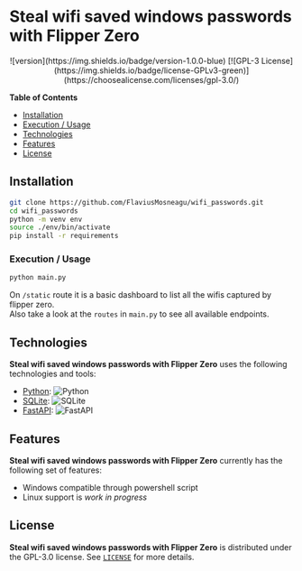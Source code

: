 # Steal wifi saved windows passwords with Flipper Zero

<p align="center">
    ![version](https://img.shields.io/badge/version-1.0.0-blue)
    [![GPL-3 License](https://img.shields.io/badge/license-GPLv3-green)](https://choosealicense.com/licenses/gpl-3.0/)
</p>

**Table of Contents**

- [Installation](#installation)
- [Execution / Usage](#execution--usage)
- [Technologies](#technologies)
- [Features](#features)
- [License](#license)

## Installation

```bash
git clone https://github.com/FlaviusMosneagu/wifi_passwords.git
cd wifi_passwords
python -m venv env
source ./env/bin/activate
pip install -r requirements
```

### Execution / Usage

```bash
python main.py
```

On `/static` route it is a basic dashboard to list all the wifis captured by flipper zero.  
Also take a look at the `routes` in `main.py` to see all available endpoints.

## Technologies

**Steal wifi saved windows passwords with Flipper Zero** uses the following technologies and tools:

- [Python](https://www.python.org/): ![Python](https://img.shields.io/badge/python-3670A0?style=for-the-badge&logo=python&logoColor=ffdd54)
- [SQLite](https://sqlite.org/): ![SQLite](https://img.shields.io/badge/sqlite-%2307405e.svg?style=for-the-badge&logo=sqlite&logoColor=white)
- [FastAPI](https://fastapi.tiangolo.com/): ![FastAPI](https://img.shields.io/badge/FastAPI-005571?style=for-the-badge&logo=fastapi&logoColor=ffdd54)

## Features

**Steal wifi saved windows passwords with Flipper Zero** currently has the following set of features:

- Windows compatible through powershell script
- Linux support is *work in progress*

## License

**Steal wifi saved windows passwords with Flipper Zero** is distributed under the GPL-3.0 license. See [`LICENSE`](LICENSE) for more details.